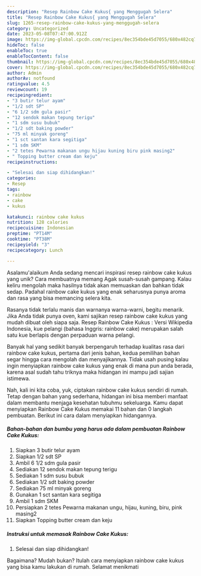 ```yaml
---
description: "Resep Rainbow Cake Kukus{ yang Menggugah Selera"
title: "Resep Rainbow Cake Kukus{ yang Menggugah Selera"
slug: 1265-resep-rainbow-cake-kukus-yang-menggugah-selera
category: Uncategorized
date: 2023-05-08T07:47:00.912Z
image: https://img-global.cpcdn.com/recipes/8ec354bde45d7055/680x482cq70/rainbow-cake-kukus-foto-resep-utama.jpg
hideToc: false
enableToc: true
enableTocContent: false
thumbnail: https://img-global.cpcdn.com/recipes/8ec354bde45d7055/680x482cq70/rainbow-cake-kukus-foto-resep-utama.jpg
cover: https://img-global.cpcdn.com/recipes/8ec354bde45d7055/680x482cq70/rainbow-cake-kukus-foto-resep-utama.jpg
author: Admin
authorAv: notfound
ratingvalue: 4.5
reviewcount: 19
recipeingredient:
- "3 butir telur ayam"
- "1/2 sdt SP"
- "6 1/2 sdm gula pasir"
- "12 sendok makan tepung terigu"
- "1 sdm susu bubuk"
- "1/2 sdt baking powder"
- "75 ml minyak goreng"
- "1 sct santan kara segitiga"
- "1 sdm SKM"
- "2 tetes Pewarna makanan ungu hijau kuning biru pink masing2"
- " Topping butter cream dan keju"
recipeinstructions:

- "Selesai dan siap dihidangkan!"
categories:
- Resep
tags:
- rainbow
- cake
- kukus

katakunci: rainbow cake kukus 
nutrition: 128 calories
recipecuisine: Indonesian
preptime: "PT14M"
cooktime: "PT38M"
recipeyield: "3"
recipecategory: Lunch

---
```



Asalamu'alaikum Anda sedang mencari inspirasi resep rainbow cake kukus yang unik? Cara membuatnya memang Agak susah-susah gampang. Kalau keliru mengolah maka hasilnya tidak akan memuaskan dan bahkan tidak sedap. Padahal rainbow cake kukus yang enak seharusnya punya aroma dan rasa yang bisa memancing selera kita.


Rasanya tidak terlalu manis dan warnanya warna-warni, begitu menarik. Jika Anda tidak punya oven, kami sajikan resep rainbow cake kukus yang mudah dibuat oleh siapa saja. Resep Rainbow Cake Kukus : Versi Wikipedia Indonesia, kue pelangi (bahasa Inggris: rainbow cake) merupakan salah satu kue berlapis dengan perpaduan warna pelangi.

Banyak hal yang sedikit banyak berpengaruh terhadap kualitas rasa dari rainbow cake kukus, pertama dari jenis bahan, kedua pemilihan bahan segar hingga cara mengolah dan menyajikannya. Tidak usah pusing kalau ingin menyiapkan rainbow cake kukus yang enak di mana pun anda berada, karena asal sudah tahu triknya maka hidangan ini mampu jadi sajian istimewa.


Nah, kali ini kita coba, yuk, ciptakan rainbow cake kukus sendiri di rumah. Tetap dengan bahan yang sederhana, hidangan ini bisa memberi manfaat dalam membantu menjaga kesehatan tubuhmu sekeluarga. Kamu dapat menyiapkan Rainbow Cake Kukus memakai 11 bahan dan 0 langkah pembuatan. Berikut ini cara dalam menyiapkan hidangannya.

<!--inarticleads1-->

##### Bahan-bahan dan bumbu yang harus ada dalam pembuatan Rainbow Cake Kukus:

1. Siapkan 3 butir telur ayam
1. Siapkan 1/2 sdt SP
1. Ambil 6 1/2 sdm gula pasir
1. Sediakan 12 sendok makan tepung terigu
1. Sediakan 1 sdm susu bubuk
1. Sediakan 1/2 sdt baking powder
1. Sediakan 75 ml minyak goreng
1. Gunakan 1 sct santan kara segitiga
1. Ambil 1 sdm SKM
1. Persiapkan 2 tetes Pewarna makanan ungu, hijau, kuning, biru, pink masing2
1. Siapkan  Topping butter cream dan keju




<!--inarticleads2-->

##### Instruksi untuk memasak Rainbow Cake Kukus:


1. Selesai dan siap dihidangkan!



Bagaimana? Mudah bukan? Itulah cara menyiapkan rainbow cake kukus yang bisa kamu lakukan di rumah. Selamat menikmati
